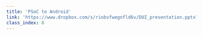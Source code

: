 ```yaml
---
title: 'PSoC to Android'
link: 'https://www.dropbox.com/s/riobvfwegnfld6v/DUI_presentation.pptx?dl=0'
class_index: 8
---
```

